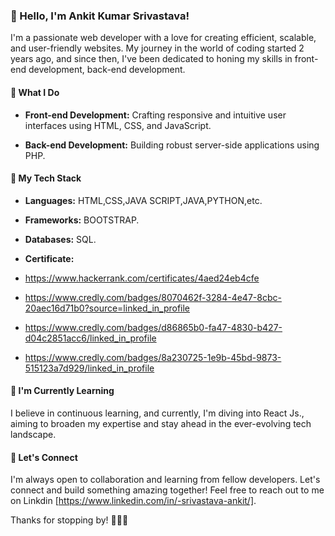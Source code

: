 
### 👋 Hello, I'm Ankit Kumar Srivastava!

I'm a passionate web developer with a love for creating efficient, scalable, and user-friendly websites. My journey in the world of coding started 2 years ago, and since then, I've been dedicated to honing my skills in front-end development, back-end development.

#### 💼 What I Do

- **Front-end Development:** Crafting responsive and intuitive user interfaces using HTML, CSS, and JavaScript.

- **Back-end Development:** Building robust server-side applications using PHP.


#### 🚀 My Tech Stack

- **Languages:** HTML,CSS,JAVA SCRIPT,JAVA,PYTHON,etc.

- **Frameworks:** BOOTSTRAP.

- **Databases:** SQL.
  
- **Certificate:**
  
- https://www.hackerrank.com/certificates/4aed24eb4cfe
  
- https://www.credly.com/badges/8070462f-3284-4e47-8cbc-20aec16d71b0?source=linked_in_profile

- https://www.credly.com/badges/d86865b0-fa47-4830-b427-d04c2851acc6/linked_in_profile

- https://www.credly.com/badges/8a230725-1e9b-45bd-9873-515123a7d929/linked_in_profile


  
#### 🌱 I'm Currently Learning

I believe in continuous learning, and currently, I'm diving into React Js., aiming to broaden my expertise and stay ahead in the ever-evolving tech landscape.

#### 🤝 Let's Connect

I'm always open to collaboration and learning from fellow developers. Let's connect and build something amazing together! Feel free to reach out to me on Linkdin [https://www.linkedin.com/in/-srivastava-ankit/].


Thanks for stopping by! 👨‍💻✨


<!---
ankitsriv76/ankitsriv76 is a ✨ special ✨ repository because its `README.md` (this file) appears on your GitHub profile.
You can click the Preview link to take a look at your changes.
--->
